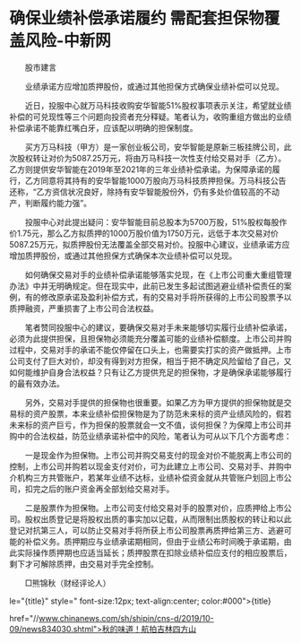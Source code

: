 # 确保业绩补偿承诺履约 需配套担保物覆盖风险-中新网

　　股市建言

　　业绩承诺方应增加质押股份，或通过其他担保方式确保业绩补偿可以兑现。

　　近日，投服中心就万马科技收购安华智能51%股权事项表示关注，希望就业绩补偿的可兑现性等三个问题向投资者充分释疑。笔者认为，收购重组方做出的业绩补偿承诺不能靠红嘴白牙，应该配以明确的担保制度。

　　买方万马科技（甲方）是一家创业板公司，安华智能是原新三板挂牌公司，此次股权转让对价为5087.25万元，将由万马科技一次性支付给交易对手（乙方）。乙方则提供安华智能在2019年至2021年的三年业绩补偿承诺。为保障承诺的履行，乙方同意将其持有的安华智能1000万股向万马科技质押担保。万马科技公告还称，“乙方资信状况良好，除持有安华智能股份外，仍有多处价值较高的不动产，判断履约能力强”。

　　投服中心对此提出疑问：安华智能目前总股本为5700万股，51%股权每股作价1.75元，那么乙方拟质押的1000万股价值为1750万元，远低于本次交易对价5087.25万元，拟质押股份无法覆盖全部交易对价。投服中心建议，业绩承诺方应增加质押股份，或通过其他担保方式确保本次业绩补偿可以兑现。

　　如何确保交易对手的业绩补偿承诺能够落实兑现，在《上市公司重大重组管理办法》中并无明确规定。但在现实中，此前已发生多起试图逃避业绩补偿责任的案例，有的修改原承诺及盈利补偿方式，有的交易对手将所获得的上市公司股票予以质押融资，严重损害了上市公司合法权益。

　　笔者赞同投服中心的建议，要确保交易对手未来能够切实履行业绩补偿承诺，必须为此提供担保，且担保物必须能充分覆盖可能的业绩补偿额度。上市公司并购过程中，交易对手的承诺不能仅停留在口头上，也需要实打实的资产做抵押。上市公司支付了巨大对价，却没有得到对方担保，相当于把不确定风险留给了自己，又如何能维护自身合法权益？只有让乙方提供充足的担保物，才是确保承诺能够履行的最有效办法。

　　另外，交易对手提供的担保物也很重要。如果乙方为甲方提供的担保物就是交易标的资产股票，本来业绩补偿担保物是为了防范未来标的资产业绩风险的，假若未来标的资产巨亏，作为担保的股票就会一文不值，谈何担保？为保障上市公司并购中的合法权益，防范业绩承诺补偿中的风险，笔者认为可从以下几个方面考虑：

　　一是现金作为担保物。上市公司并购交易支付的现金对价不能脱离上市公司的控制，上市公司并购若以现金支付对价，可为此建立上市公司、交易对手、并购中介机构三方共管账户，若某年业绩不达标，业绩补偿资金就从共管账户划回上市公司，扣完之后的账户资金再全部划给交易对手。

　　二是股票作为担保物。上市公司支付给交易对手的股票对价，应质押给上市公司。股权出质登记是将股权出质的事实加以记载，从而限制出质股权的转让和以此登记对抗第三人，可以防止交易对手将所获上市公司股票再质押给第三方、逃避可能的补偿义务。质押期应与业绩承诺期相同，但由于业绩公布时间晚于承诺期，由此实际操作质押期也应适当延长；质押股票在扣除业绩补偿应支付的相应股票后，剩下才可解除质押，由交易对手完全控制。

　　□熊锦秋（财经评论人）

le="{title}" style=" font-size:12px; text-align:center; color:#000">{title}

href="//www.chinanews.com/sh/shipin/cns-d/2019/10-09/news834030.shtml">秋的味道！航拍吉林四方山
